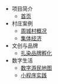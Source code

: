 - 项目简介
  - [首页](README.md)
- 村庄案例
  - [周城村概况](#)
  - [集体经济](#)
- 文创与品牌
  - [扎染品牌孵化](#)
- 数字生活
  - [数字游民地图](#)
  - [小程序实践](#)
